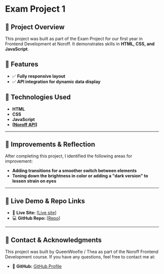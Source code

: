 # Exam Project 1

## 📌 Project Overview
This project was built as part of the Exam Project for our first year in Frontend Development at Noroff. It demonstrates skills in **HTML, CSS, and JavaScript**.

## 🔹 Features
- ✅ **Fully responsive layout**
- ✅ **API integration for dynamic data display**

## 🎨 Technologies Used
- **HTML**
- **CSS**
- **JavaScript**
- **[[Noroff API](https://docs.noroff.dev/docs/v2/blog/posts)]**

---

## 🔄 Improvements & Reflection
After completing this project, I identified the following areas for improvement:
- **Adding transitions for a smoother switch between elements**
- **Toning down the brightness in color or adding a "dark version" to lessen strain on eyes**

---

## 📎 Live Demo & Repo Links
- 🔗 **Live Site:** [[Live site](https://queenwoofie.github.io/Portfolio/)]
- 💻 **GitHub Repo:** [[Repo](https://github.com/QueenWoofie/Portfolio)]

---

## 📧 Contact & Acknowledgments
This project was built by QueenWoofie / Thea as part of the Noroff Frontend Development course. If you have any questions, feel free to contact me at:
- 🐙 **GitHub:** [GitHub Profile](https://github.com/queenwoofie)
